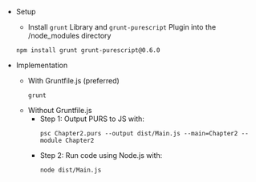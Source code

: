 - Setup 
  - Install ```grunt``` Library and ```grunt-purescript``` Plugin into the /node_modules directory
  ```
  npm install grunt grunt-purescript@0.6.0
  ```

- Implementation
  - With Gruntfile.js (preferred)
    ``` 
    grunt
    ```
  - Without Gruntfile.js
    - Step 1: Output PURS to JS with:
      ```
      psc Chapter2.purs --output dist/Main.js --main=Chapter2 --module Chapter2
      ```
    - Step 2: Run code using Node.js with:
      ```
      node dist/Main.js
      ```